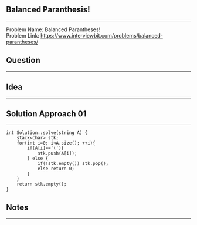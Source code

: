 ## Balanced Paranthesis!
------------------------
Problem Name: Balanced Parantheses! <br>
Problem Link: https://www.interviewbit.com/problems/balanced-parantheses/

## Question
-----------

## Idea
-------

## Solution Approach 01
-----------------------
```
int Solution::solve(string A) {
    stack<char> stk;
    for(int i=0; i<A.size(); ++i){
        if(A[i]=='('){
            stk.push(A[i]);
        } else {
            if(!stk.empty()) stk.pop();
            else return 0;
        }
    }
    return stk.empty();
}
```

## Notes
--------